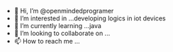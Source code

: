 - 👋 Hi, I’m @openmindedprogramer
- 👀 I’m interested in ...developing logics in iot devices 
- 🌱 I’m currently learning ...java
- 💞️ I’m looking to collaborate on ...
- 📫 How to reach me ...

<!---
openmindedprogramer/openmindedprogramer is a ✨ special ✨ repository because its `README.md` (this file) appears on your GitHub profile.
You can click the Preview link to take a look at your changes.
--->
